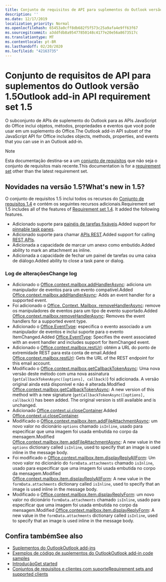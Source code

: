 ```yaml
---
title: Conjunto de requisitos de API para suplementos do Outlook versão 1.5
description: ''
ms.date: 12/17/2019
localization_priority: Normal
ms.openlocfilehash: 65453a0cff8db682f5f573c25a9afa4e9ff63f67
ms.sourcegitcommit: a3ddfdb8a95477850148c4177e20e56a8673517c
ms.translationtype: MT
ms.contentlocale: pt-BR
ms.lasthandoff: 02/20/2020
ms.locfileid: "42163735"
---
```

# <a name="outlook-add-in-api-requirement-set-15"></a><span data-ttu-id="e6f9b-102">Conjunto de requisitos de API para suplementos do Outlook versão 1.5</span><span class="sxs-lookup"><span data-stu-id="e6f9b-102">Outlook add-in API requirement set 1.5</span></span>

<span data-ttu-id="e6f9b-103">O subconjunto de APIs de suplemento do Outlook para as APIs JavaScript do Office inclui objetos, métodos, propriedades e eventos que você pode usar em um suplemento do Office.</span><span class="sxs-lookup"><span data-stu-id="e6f9b-103">The Outlook add-in API subset of the JavaScript API for Office includes objects, methods, properties, and events that you can use in an Outlook add-in.</span></span>

> [!NOTE]
> <span data-ttu-id="e6f9b-104">Esta documentação destina-se a um [conjunto de requisitos](/office/dev/add-ins/reference/requirement-sets/outlook-api-requirement-sets) que não seja o conjunto de requisitos mais recente.</span><span class="sxs-lookup"><span data-stu-id="e6f9b-104">This documentation is for a [requirement set](/office/dev/add-ins/reference/requirement-sets/outlook-api-requirement-sets) other than the latest requirement set.</span></span>

## <a name="whats-new-in-15"></a><span data-ttu-id="e6f9b-105">Novidades na versão 1.5?</span><span class="sxs-lookup"><span data-stu-id="e6f9b-105">What's new in 1.5?</span></span>

<span data-ttu-id="e6f9b-p101">O conjunto de requisitos 1.5 inclui todos os recursos do [Conjunto de requisitos 1.4](../requirement-set-1.4/outlook-requirement-set-1.4.md) e contém os seguintes recursos adicionais.</span><span class="sxs-lookup"><span data-stu-id="e6f9b-p101">Requirement set 1.5 includes all of the features of [Requirement set 1.4](../requirement-set-1.4/outlook-requirement-set-1.4.md). It added the following features.</span></span>

- <span data-ttu-id="e6f9b-108">Adicionado suporte para [painéis de tarefas fixáveis](../../../outlook/pinnable-taskpane.md).</span><span class="sxs-lookup"><span data-stu-id="e6f9b-108">Added support for [pinnable task panes](../../../outlook/pinnable-taskpane.md).</span></span>
- <span data-ttu-id="e6f9b-109">Adicionado suporte para chamar [APIs REST](../../../outlook/use-rest-api.md).</span><span class="sxs-lookup"><span data-stu-id="e6f9b-109">Added support for calling [REST APIs](../../../outlook/use-rest-api.md).</span></span>
- <span data-ttu-id="e6f9b-110">Adicionada a capacidade de marcar um anexo como embutido.</span><span class="sxs-lookup"><span data-stu-id="e6f9b-110">Added ability to mark an attachment as inline.</span></span>
- <span data-ttu-id="e6f9b-111">Adicionada a capacidade de fechar um painel de tarefas ou uma caixa de diálogo.</span><span class="sxs-lookup"><span data-stu-id="e6f9b-111">Added ability to close a task pane or dialog.</span></span>

### <a name="change-log"></a><span data-ttu-id="e6f9b-112">Log de alterações</span><span class="sxs-lookup"><span data-stu-id="e6f9b-112">Change log</span></span>

- <span data-ttu-id="e6f9b-113">Adicionado o [Office.context.mailbox.addHandlerAsync](office.context.mailbox.md#methods): adiciona um manipulador de eventos para um evento compatível.</span><span class="sxs-lookup"><span data-stu-id="e6f9b-113">Added [Office.context.mailbox.addHandlerAsync](office.context.mailbox.md#methods): Adds an event handler for a supported event.</span></span>
- <span data-ttu-id="e6f9b-114">Foi adicionado o [Office. Context. Mailbox. removeHandlerAsync](office.context.mailbox.md#methods): remove os manipuladores de eventos para um tipo de evento suportado.</span><span class="sxs-lookup"><span data-stu-id="e6f9b-114">Added [Office.context.mailbox.removeHandlerAsync](office.context.mailbox.md#methods): Removes the event handlers for a supported event type.</span></span>
- <span data-ttu-id="e6f9b-115">Adicionado o [Office.EventType](office.md#eventtype-string): especifica o evento associado a um manipulador de eventos e inclui suporte para o evento ItemChanged.</span><span class="sxs-lookup"><span data-stu-id="e6f9b-115">Added [Office.EventType](office.md#eventtype-string): Specifies the event associated with an event handler and includes support for ItemChanged event.</span></span>
- <span data-ttu-id="e6f9b-116">Adicionado o [Office.context.mailbox.restUrl](office.context.mailbox.md#properties): obtém a URL do ponto de extremidade REST para esta conta de email.</span><span class="sxs-lookup"><span data-stu-id="e6f9b-116">Added [Office.context.mailbox.restUrl](office.context.mailbox.md#properties): Gets the URL of the REST endpoint for this email account.</span></span>
- <span data-ttu-id="e6f9b-p102">Modificado o [Office.context.mailbox.getCallbackTokenAsync](office.context.mailbox.md#methods): Uma nova versão deste método com uma nova assinatura (`getCallbackTokenAsync([options], callback)`) foi adicionada. A versão original ainda está disponível e não é alterada.</span><span class="sxs-lookup"><span data-stu-id="e6f9b-p102">Modified [Office.context.mailbox.getCallbackTokenAsync](office.context.mailbox.md#methods): A new version of this method with a new signature (`getCallbackTokenAsync([options], callback)`) has been added. The original version is still available and is unchanged.</span></span>
- <span data-ttu-id="e6f9b-119">Adicionado [Office.context.ui.closeContainer](/javascript/api/office/office.ui#closecontainer--).</span><span class="sxs-lookup"><span data-stu-id="e6f9b-119">Added [Office.context.ui.closeContainer](/javascript/api/office/office.ui#closecontainer--).</span></span>
- <span data-ttu-id="e6f9b-120">Modificado o [Office.context.mailbox.item.addFileAttachmentAsync](office.context.mailbox.item.md#methods): um novo valor no dicionário `options` chamado `isInline`, usado para especificar que uma imagem foi usada embutida no corpo da mensagem.</span><span class="sxs-lookup"><span data-stu-id="e6f9b-120">Modified [Office.context.mailbox.item.addFileAttachmentAsync](office.context.mailbox.item.md#methods): A new value in the `options` dictionary called `isInline`, used to specify that an image is used inline in the message body.</span></span>
- <span data-ttu-id="e6f9b-121">Foi modificado o [Office.context.mailbox.item.displayReplyAllForm](office.context.mailbox.item.md#methods): Um novo valor no dicionário do `formData.attachments` chamado `isInline`, usado para especificar que uma imagem foi usada embutida no corpo da mensagem.</span><span class="sxs-lookup"><span data-stu-id="e6f9b-121">Modified [Office.context.mailbox.item.displayReplyAllForm](office.context.mailbox.item.md#methods): A new value in the `formData.attachments` dictionary called `isInline`, used to specify that an image is used inline in the message body.</span></span>
- <span data-ttu-id="e6f9b-122">Modificado o [Office.context.mailbox.item.displayReplyForm](office.context.mailbox.item.md#methods): um novo valor no dicionário `formData.attachments` chamado `isInline`, usado para especificar que uma imagem foi usada embutida no corpo da mensagem.</span><span class="sxs-lookup"><span data-stu-id="e6f9b-122">Modified [Office.context.mailbox.item.displayReplyForm](office.context.mailbox.item.md#methods): A new value in the `formData.attachments` dictionary called `isInline`, used to specify that an image is used inline in the message body.</span></span>

## <a name="see-also"></a><span data-ttu-id="e6f9b-123">Confira também</span><span class="sxs-lookup"><span data-stu-id="e6f9b-123">See also</span></span>

- [<span data-ttu-id="e6f9b-124">Suplementos do Outlook</span><span class="sxs-lookup"><span data-stu-id="e6f9b-124">Outlook add-ins</span></span>](../../../outlook/outlook-add-ins-overview.md)
- [<span data-ttu-id="e6f9b-125">Exemplos de código de suplementos do Outlook</span><span class="sxs-lookup"><span data-stu-id="e6f9b-125">Outlook add-in code samples</span></span>](https://developer.microsoft.com/outlook/gallery/?filterBy=Outlook,Samples,Add-ins)
- [<span data-ttu-id="e6f9b-126">Introdução</span><span class="sxs-lookup"><span data-stu-id="e6f9b-126">Get started</span></span>](../../../quickstarts/outlook-quickstart.md)
- [<span data-ttu-id="e6f9b-127">Conjuntos de requisitos e clientes com suporte</span><span class="sxs-lookup"><span data-stu-id="e6f9b-127">Requirement sets and supported clients</span></span>](../../requirement-sets/outlook-api-requirement-sets.md)
